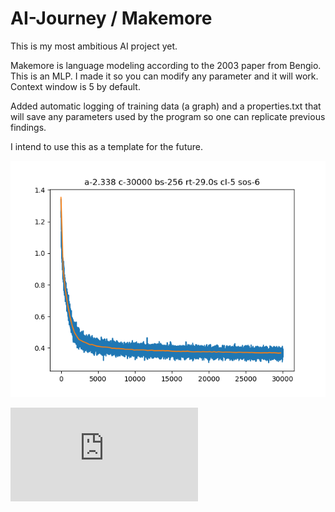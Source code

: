 # AI-Journey / Makemore
This is my most ambitious AI project yet. 

Makemore is language modeling according to the 2003 paper from Bengio. This is an MLP. I made it so you can modify any parameter and it will work. Context window is 5 by default.

Added automatic logging of training data (a graph) and a properties.txt that will save any parameters used by the program so one can replicate previous findings.

I intend to use this as a template for the future.

![alt text](https://github.com/Microwave-Microwave/AI-Journey/blob/main/4_makemore/models/45_graph.png "Graph")

![alt text](https://github.com/Microwave-Microwave/AI-Journey/blob/main/4_makemore/models/45_properties.txt "Properties")
